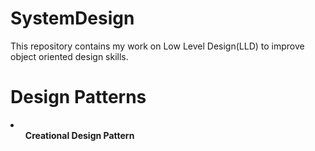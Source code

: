 # SystemDesign

This repository contains my work on Low Level Design(LLD) to improve object oriented design skills.

# Design Patterns

<li>
  <ol> <b> Creational Design Pattern </b>
  </ol>
</li>
